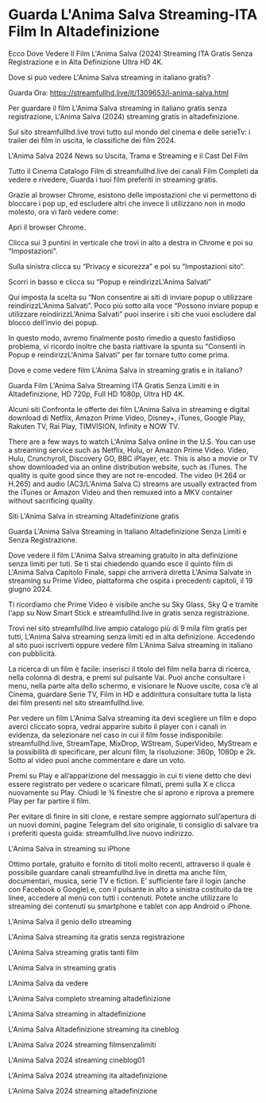 # Guarda L'Anima Salva Streaming-ITA Film In Altadefinizione

Ecco Dove Vedere Il Film L'Anima Salva (2024) Streaming ITA Gratis Senza Registrazione e in Alta Definizione Ultra HD 4K.

Dove si può vedere L'Anima Salva streaming in italiano gratis?

Guarda Ora: https://streamfullhd.live/it/1309653/l-anima-salva.html

Per guardare il film L'Anima Salva streaming in italiano gratis senza registrazione, L'Anima Salva (2024) streaming gratis in altadefinizione.

Sul sito streamfullhd.live trovi tutto sul mondo del cinema e delle serieTv: i trailer dei film in uscita, le classifiche dei film 2024.

L'Anima Salva 2024 News su Uscita, Trama e Streaming e il Cast Del Film

Tutto il Cinema Catalogo Film di streamfullhd.live dei canali Film Completi da vedere e rivedere, Guarda i tuoi film preferiti in streaming gratis.

Grazie al browser Chrome, esistono delle impostazioni che vi permettono di bloccare i pop up, ed escludere altri che invece li utilizzano non in modo molesto, ora vi farò vedere come:

Apri il browser Chrome.

Clicca sui 3 puntini in verticale che trovi in alto a destra in Chrome e poi su “Impostazioni”.

Sulla sinistra clicca su “Privacy e sicurezza” e poi su “Impostazioni sito“.

Scorri in basso e clicca su “Popup e reindirizzL'Anima Salvati”

Qui imposta la scelta su “Non consentire ai siti di inviare popup o utilizzare reindirizzL'Anima Salvati”. Poco più sotto alla voce “Possono inviare popup e utilizzare reindirizzL'Anima Salvati” puoi inserire i siti che vuoi escludere dal blocco dell’invio dei popup.

In questo modo, avremo finalmente posto rimedio a questo fastidioso problema, vi ricordo inoltre che basta riattivare la spunta su “Consenti in Popup e reindirizzL'Anima Salvati” per far tornare tutto come prima.

Dove e come vedere film L'Anima Salva in streaming gratis e in italiano?

Guarda Film L'Anima Salva Streaming ITA Gratis Senza Limiti e in Altadefinizione, HD 720p, Full HD 1080p, Ultra HD 4K.

Alcuni siti Confronta le offerte dei film L'Anima Salva in streaming e digital download di Netflix, Amazon Prime Video, Disney+, iTunes, Google Play, Rakuten TV, Rai Play, TIMVISION, Infinity e NOW TV.

There are a few ways to watch L'Anima Salva online in the U.S. You can use a streaming service such as Netflix, Hulu, or Amazon Prime Video. Video, Hulu, Crunchyroll, Discovery GO, BBC iPlayer, etc. This is also a movie or TV show downloaded via an online distribution website, such as iTunes. The quality is quite good since they are not re-encoded. The video (H.264 or H.265) and audio (AC3/L'Anima Salva C) streams are usually extracted from the iTunes or Amazon Video and then remuxed into a MKV container without sacrificing quality.

Siti L'Anima Salva in streaming Altadefinizione gratis

Guarda L'Anima Salva Streaming in Italiano Altadefinizione Senza Limiti e Senza Registrazione.

Dove vedere il film L'Anima Salva streaming gratuito in alta definizione senza limiti per tuti. Se ti stai chiedendo quando esce il quinto film di L'Anima Salva Capitolo Finale, sappi che arriverà diretta L'Anima Salvate in streaming su Prime Video, piattaforma che ospita i precedenti capitoli, il 19 giugno 2024. 

Ti ricordiamo che Prime Video è visibile anche su Sky Glass, Sky Q e tramite l'app su Now Smart Stick e streamfullhd.live in gratis senza registrazione. 

Trovi nel sito streamfullhd.live ampio catalogo più di 9 mila film gratis per tutti, L'Anima Salva streaming senza limiti ed in alta definizione. Accedendo al sito puoi iscriverti oppure vedere film L'Anima Salva streaming in italiano con pubblicità.

La ricerca di un film è facile: inserisci il titolo del film nella barra di ricerca, nella colonna di destra, e premi sul pulsante Vai. Puoi anche consultare i menu, nella parte alta dello schermo, e visionare le Nuove uscite, cosa c’è al Cinema, guardare Serie TV, Film in HD e addirittura consultare tutta la lista dei film presenti nel sito streamfullhd.live.

Per vedere un film L'Anima Salva streaming ita devi scegliere un film e dopo averci cliccato sopra, vedrai apparire subito il player con i canali in evidenza, da selezionare nel caso in cui il film fosse indisponibile: streamfullhd.live, StreamTape, MixDrop, WStream, SuperVideo, MyStream e la possibilità di specificare, per alcuni film, la risoluzione: 360p, 1080p e 2k. Sotto al video puoi anche commentare e dare un voto.

Premi su Play e all’apparizione del messaggio in cui ti viene detto che devi essere registrato per vedere o scaricare filmati, premi sulla X e clicca nuovamente su Play. Chiudi le ¾ finestre che si aprono e riprova a premere Play per far partire il film.

Per evitare di finire in siti clone, e restare sempre aggiornato sull’apertura di un nuovi domini, pagine Telegram del sito originale, ti consiglio di salvare tra i preferiti questa guida: streamfullhd.live nuovo indirizzo.

L'Anima Salva in streaming su iPhone

Ottimo portale, gratuito e fornito di titoli molto recenti, attraverso il quale è possibile guardare canali streamfullhd.live in diretta ma anche film, documentari, musica, serie TV e fiction. E’ sufficiente fare il login (anche con Facebook o Google) e, con il pulsante in alto a sinistra costituito da tre linee, accedere al menù con tutti i contenuti. Potete anche utilizzare lo streaming dei contenuti su smartphone e tablet con app Android o iPhone.

L'Anima Salva il genio dello streaming

L'Anima Salva streaming ita gratis senza registrazione

L'Anima Salva streaming gratis tanti film

L'Anima Salva in streaming gratis

L'Anima Salva da vedere

L'Anima Salva completo streaming altadefinizione

L'Anima Salva streaming in altadefinizione

L'Anima Salva Altadefinizione streaming ita cineblog

L'Anima Salva 2024 streaming filmsenzalimiti

L'Anima Salva 2024 streaming cineblog01

L'Anima Salva 2024 streaming ita altadefinizione

L'Anima Salva 2024 streaming altadefinizione
